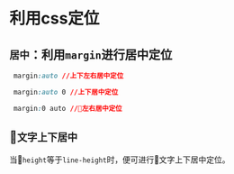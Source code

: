 # 利用css定位
## ```居中```：利用```margin```进行居中定位
```css
 margin:auto //上下左右居中定位
 ```
```css
 margin:auto 0 //上下居中定位
 ```
```css
 margin:0 auto //左右居中定位
 ```

## ```文字上下居中```

当```height```等于```line-height```时，便可进行文字上下居中定位。